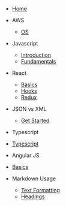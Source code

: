 <!-- for smooth navigation please use first heading in readme.md in cebab case here as an id for home-->

- [Home](/#hi-i39m-shruthi-thupakula-👋)

- AWS

  - [OS](pages/aws/os.md)

- Javascript

  - [Introduction](pages/javascript/intro.md)
  - [Fundamentals](pages/javascript/fundamentals.md)

- React

  - [Basics](pages/react/basics.md)
  - [Hooks](pages/react/react-hooks.md)
  - [Redux](pages/react/redux.md)

- JSON vs XML

  - [Get Started](pages/json-vs-xml/intro.md)

- Typescript

- [Typescript](pages/typescript/ts-basics.md)

- Angular JS

- [Basics](pages/angular/intro.md)

- Markdown Usage

  - [Text Formatting](pages/markdown-usage.md)
  - [Headings](pages/headings.md)
